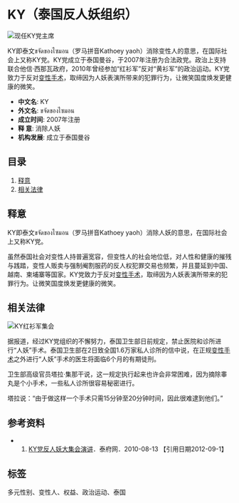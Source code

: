 # KY（泰国反人妖组织）

![现任KY党主席](https://bkimg.cdn.bcebos.com/pic/b8389b504fc2d562c687a669e71190ef77c66ca2?x-bce-process=image/format,f_auto/resize,m_lfit,limit_1,h_290)

KY即泰文ขจัดของไซมอน（罗马拼音Kathoey yaoh）消除变性人的意思，在国际社会上又称KY党。KY党成立于泰国曼谷，于2007年注册为合法政党。政治上支持联合他信·西那瓦政府，2010年曾经参加“红衫军”反对“黄衫军”的政治运动。KY党致力于反对[变性手术](https://baike.baidu.com/item/%E5%8F%98%E6%80%A7%E6%89%8B%E6%9C%AF/10957798?fromModule=lemma_inlink)，取缔因为人妖表演所带来的犯罪行为，让微笑国度焕发更健康的微笑。

- **中文名**: KY
- **外文名**: ขจัดของไซมอน
- **成立时间**: 2007年注册
- **释   意**: 消除人妖
- **机构发展**: 成立于泰国曼谷

## 目录

1. [释意](#释意)
2. [相关法律](#相关法律)

## 释意

KY即泰文ขจัดของไซมอน（罗马拼音Kathoey yaoh）消除人妖的意思，在国际社会上又称KY党。

虽然泰国社会对变性人持普遍宽容，但变性人的社会地位低，对人性和健康的摧残与践踏，变性人贩卖与强制阉割服药的反人权犯罪交易也频繁，并且蔓延到中国、越南、柬埔寨等国家。KY党致力于反对[变性手术](https://baike.baidu.com/item/%E5%8F%98%E6%80%A7%E6%89%8B%E6%9C%AF/10957798?fromModule=lemma_inlink)，取缔因为人妖表演所带来的犯罪行为。让微笑国度焕发更健康的微笑。

## 相关法律

![KY红衫军集会](https://bkimg.cdn.bcebos.com/pic/cb8065380cd79123c011b2f4ad345982b3b780b8?x-bce-process=image/format,f_auto/resize,m_lfit,limit_1,h_266)

据报道，经过KY党组织的不懈努力，泰国卫生部日前规定，禁止医院和诊所进行“人妖”手术。泰国卫生部在2日致全国1.6万家私人诊所的信中说，在正规[变性手术](https://baike.baidu.com/item/%E5%8F%98%E6%80%A7%E6%89%8B%E6%9C%AF/10957798?fromModule=lemma_inlink)之外进行“人妖”手术的医生将面临6个月的有期徒刑。

卫生部高级官员塔拉·集那干说，这一规定执行起来也许会非常困难，因为摘除睾丸是个小手术，一些私人诊所很容易秘密进行。

塔拉说：“由于做这样一个手术只需15分钟至20分钟时间，因此很难逮到他们。”

## 参考资料

- 1. [KY党反人妖大集会演讲](https://baike.baidu.com/reference/2420886/533aYdO6cr3_z3kATKWDyf2kYCrFMNyp6-XQULFzzqIP0XOpX5nyFJw64d448eEpEwSFpJAtdN5amO29SVYYt6lJMql3C6ognXf9TjPK1L_j4tk4h9VAvolHR_RT0qzusUX70iCXCwB5ZrV0ROwZNg1C-KhWnw2fWGHzghIV33W2o9o3T5tZ-IQelW0wECNTXrYQ1VUUL-526F0TZ0BTGHIVZuHPh2RBKkT8iC6j_14LNFVv_rSrlhigwtGapAuDzj3uTjNGWSArkBQYEENsWOjtksp6RxL3yy9cwJ4QwH06nkAWIpCrPEnRz0xcpHVKMUdHDTDk9Ek2jLxXlILN3L9OgsOCbSuR3Ma19BTEh_oDCMymRfnTdlYas-NRJspy6kxj9mvxzBeXHxZMfsyTRuuOtz1Fu7xMaChR2ODIrQmtV7yO)．泰府网．2010-08-13 【引用日期2012-09-1】

## 标签

多元性别、变性人、权益、政治运动、泰国